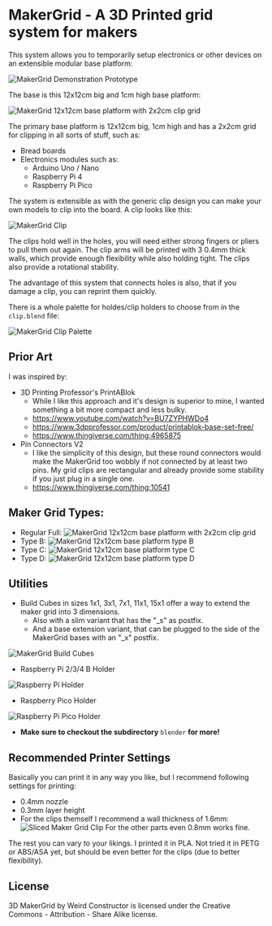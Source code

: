 # MakerGrid - A 3D Printed grid system for makers

This system allows you to temporarily setup electronics or other
devices on an extensible modular base platform:

![MakerGrid Demonstration Prototype](res/makergrid_demo_1.jpg)

The base is this 12x12cm big and 1cm high base platform:

![MakerGrid 12x12cm base platform with 2x2cm clip grid](res/maker_grid_2cm.png)

The primary base platform is 12x12cm big, 1cm high and has a 2x2cm grid for
clipping in all sorts of stuff, such as:

- Bread boards
- Electronics modules such as:
  - Arduino Uno / Nano
  - Raspberry Pi 4
  - Raspberry Pi Pico

The system is extensible as with the generic clip design you can make
your own models to clip into the board. A clip looks like this:

![MakerGrid Clip](res/clip_10mm.png)

The clips hold well in the holes, you will need either strong fingers or
pliers to pull them out again. The clip arms will be printed with 3 0.4mm thick
walls, which provide enough flexibility while also holding tight.
The clips also provide a rotational stability.

The advantage of this system that connects holes is also,
that if you damage a clip, you can reprint them quickly.

There is a whole palette for holdes/clip holders to choose from in the `clip.blend`
file:

![MakerGrid Clip Palette](res/clip_10mm_models.png)

## Prior Art

I was inspired by:

- 3D Printing Professor's PrintABlok
  - While I like this approach and it's design is superior to mine, I wanted
    something a bit more compact and less bulky.
  - https://www.youtube.com/watch?v=BU7ZYPHWDo4
  - https://www.3dpprofessor.com/product/printablok-base-set-free/
  - https://www.thingiverse.com/thing:4965875
- Pin Connectors V2
  - I like the simplicity of this design, but these round connectors
    would make the MakerGrid too wobbly if not connected by at least two
    pins. My grid clips are rectangular and already provide some stability
    if you just plug in a single one.
  - https://www.thingiverse.com/thing:10541

## Maker Grid Types:

- Regular Full:
![MakerGrid 12x12cm base platform with 2x2cm clip grid](res/maker_grid_2cm.png)
- Type B:
![MakerGrid 12x12cm base platform type B](res/maker_grid_2cm_type_b.png)
- Type C:
![MakerGrid 12x12cm base platform type C](res/maker_grid_2cm_type_c.png)
- Type D:
![MakerGrid 12x12cm base platform type D](res/maker_grid_2cm_type_d.png)

## Utilities

- Build Cubes in sizes 1x1, 3x1, 7x1, 11x1, 15x1 offer a way to extend
  the maker grid into 3 dimensions.
    - Also with a slim variant that has the "\_s" as postfix.
    - And a base extension variant, that can be plugged to the side
      of the MakerGrid bases with an "\_x" postfix.

![MakerGrid Build Cubes](res/build_cubes.png)

- Raspberry Pi 2/3/4 B Holder

![Raspberry Pi Holder](res/raspberry_pi_plate_holder.png)

- Raspberry Pico Holder

![Raspberry Pi Pico Holder](res/raspberry_pico_plate_holder.png)

- **Make sure to checkout the subdirectory** `blender` **for more!**

## Recommended Printer Settings

Basically you can print it in any way you like, but I recommend
following settings for printing:

- 0.4mm nozzle
- 0.3mm layer height
- For the clips themself I recommend a wall thickness of 1.6mm: ![Sliced Maker Grid Clip](res/sliced_clip.png)
For the other parts even 0.8mm works fine.

The rest you can vary to your likings. I printed it in PLA. Not tried
it in PETG or ABS/ASA yet, but should be even better for the clips (due to
better flexibility).

## License

3D MakerGrid by Weird Constructor is licensed under the
Creative Commons - Attribution - Share Alike license.
